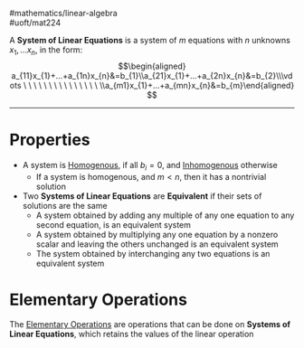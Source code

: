 #mathematics/linear-algebra  
#uoft/mat224 

A **System of Linear Equations** is a system of $m$ equations with $n$ unknowns $x_{1},...x_{n}$, in the form:  
$$\begin{aligned} a_{11}x_{1}+...+a_{1n}x_{n}&=b_{1}\\a_{21}x_{1}+...+a_{2n}x_{n}&=b_{2}\\\vdots \ \ \ \ \ \  \ \ \ \ \ \ \ \  \ \\a_{m1}x_{1}+...+a_{mn}x_{n}&=b_{m}\end{aligned} $$

---
# Properties
- A system is [Homogenous](Homogenous.md), if all $b_{i}=0$, and [Inhomogenous](Inhomogenous.md) otherwise
	- If a system is homogenous, and $m<n$, then it has a nontrivial solution
- Two **Systems of Linear Equations** are **Equivalent** if their sets of solutions are the same
	- A system obtained by adding any multiple of any one equation to any second equation, is an equivalent system
	- A system obtained by multiplying any one equation by a nonzero scalar and leaving the others unchanged is an equivalent system
	- The system obtained by interchanging any two equations is an equivalent system

# Elementary Operations 
The [Elementary Operations](Elementary%20Operations) are operations that can be done on **Systems of Linear Equations**, which retains the values of the linear operation
